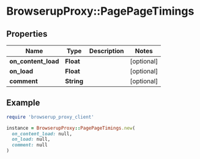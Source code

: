# BrowserupProxy::PagePageTimings

## Properties

| Name | Type | Description | Notes |
| ---- | ---- | ----------- | ----- |
| **on_content_load** | **Float** |  | [optional] |
| **on_load** | **Float** |  | [optional] |
| **comment** | **String** |  | [optional] |

## Example

```ruby
require 'browserup_proxy_client'

instance = BrowserupProxy::PagePageTimings.new(
  on_content_load: null,
  on_load: null,
  comment: null
)
```


